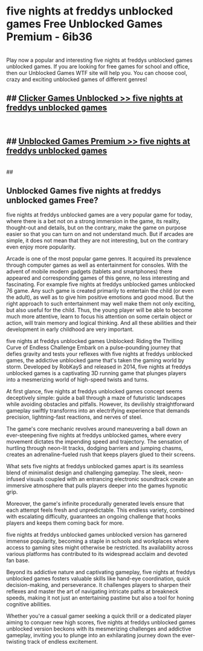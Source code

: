 # five nights at freddys unblocked games  Free Unblocked Games Premium - 6ib36 <br>
<br>
Play now a popular and interesting five nights at freddys unblocked games unblocked games. If you are looking for free games for school and office, then our Unblocked Games WTF site will help you. You can choose cool, crazy and exciting unblocked games of different genres!


## ##  [Clicker Games Unblocked >> five nights at freddys unblocked games](http://freeplayer.one?title=five_nights_at_freddys_unblocked_games&ref=UGames)
  <br>

##  ## [Unblocked Games Premium >> five nights at freddys unblocked games](http://freeplayer.one?title=five_nights_at_freddys_unblocked_games&ref=UGames)
  <br>
  ##



## Unblocked Games five nights at freddys unblocked games Free?

five nights at freddys unblocked games are a very popular game for today, where there is a bet not on a strong immersion in the game, its reality, thought-out and details, but on the contrary, make the game on purpose easier so that you can turn on and not understand much. But if arcades are simple, it does not mean that they are not interesting, but on the contrary even enjoy more popularity.

Arcade is one of the most popular game genres. It acquired its prevalence through computer games as well as entertainment for consoles. With the advent of mobile modern gadgets (tablets and smartphones) there appeared and corresponding games of this genre, no less interesting and fascinating. For example five nights at freddys unblocked games unblocked 76 game. Any such game is created primarily to entertain the child (or even the adult), as well as to give him positive emotions and good mood. But the right approach to such entertainment may well make them not only exciting, but also useful for the child. Thus, the young player will be able to become much more attentive, learn to focus his attention on some certain object or action, will train memory and logical thinking. And all these abilities and their development in early childhood are very important.

five nights at freddys unblocked games Unblocked: Riding the Thrilling Curve of Endless Challenge
Embark on a pulse-pounding journey that defies gravity and tests your reflexes with five nights at freddys unblocked games, the addictive unblocked game that's taken the gaming world by storm. Developed by RobKayS and released in 2014, five nights at freddys unblocked games is a captivating 3D running game that plunges players into a mesmerizing world of high-speed twists and turns.

At first glance, five nights at freddys unblocked games concept seems deceptively simple: guide a ball through a maze of futuristic landscapes while avoiding obstacles and pitfalls. However, its devilishly straightforward gameplay swiftly transforms into an electrifying experience that demands precision, lightning-fast reactions, and nerves of steel.

The game's core mechanic revolves around maneuvering a ball down an ever-steepening five nights at freddys unblocked games, where every movement dictates the impending speed and trajectory. The sensation of hurtling through neon-lit tracks, dodging barriers and jumping chasms, creates an adrenaline-fueled rush that keeps players glued to their screens.

What sets five nights at freddys unblocked games apart is its seamless blend of minimalist design and challenging gameplay. The sleek, neon-infused visuals coupled with an entrancing electronic soundtrack create an immersive atmosphere that pulls players deeper into the games hypnotic grip.

Moreover, the game's infinite procedurally generated levels ensure that each attempt feels fresh and unpredictable. This endless variety, combined with escalating difficulty, guarantees an ongoing challenge that hooks players and keeps them coming back for more.

five nights at freddys unblocked games unblocked version has garnered immense popularity, becoming a staple in schools and workplaces where access to gaming sites might otherwise be restricted. Its availability across various platforms has contributed to its widespread acclaim and devoted fan base.

Beyond its addictive nature and captivating gameplay, five nights at freddys unblocked games fosters valuable skills like hand-eye coordination, quick decision-making, and perseverance. It challenges players to sharpen their reflexes and master the art of navigating intricate paths at breakneck speeds, making it not just an entertaining pastime but also a tool for honing cognitive abilities.

Whether you're a casual gamer seeking a quick thrill or a dedicated player aiming to conquer new high scores, five nights at freddys unblocked games unblocked version beckons with its mesmerizing challenges and addictive gameplay, inviting you to plunge into an exhilarating journey down the ever-twisting track of endless excitement.